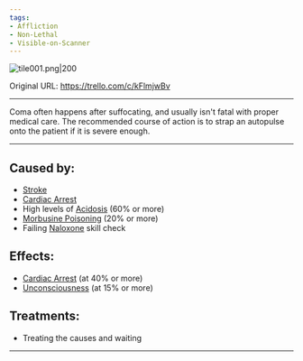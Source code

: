 ```yaml
---
tags:
- Affliction
- Non-Lethal
- Visible-on-Scanner
---
```


![tile001.png\|200](/Head_Brain/Coma%20-%20Attachments/6718845db30472d958dd7b51.png)

Original URL: https://trello.com/c/kFlmjwBv

---

Coma often happens after suffocating, and usually isn't fatal with proper medical care. The recommended course of action is to strap an autopulse onto the patient if it is severe enough.

---

## Caused by:

- [Stroke](Stroke.md)
- [Cardiac Arrest](../Heart/Cardiac%20Arrest.md)
- High levels of [Acidosis](../Blood/Acidosis.md)  (60% or more)
- [Morbusine Poisoning](../Torso/Morbusine%20Poisoning.md) (20% or more)
- Failing [Naloxone](../Items/Naloxone.md) skill check

## Effects:

- [Cardiac Arrest](../Heart/Cardiac%20Arrest.md) (at 40% or more)
- [Unconsciousness](Unconsciousness.md) (at 15% or more)

## Treatments:

- Treating the causes and waiting

---

